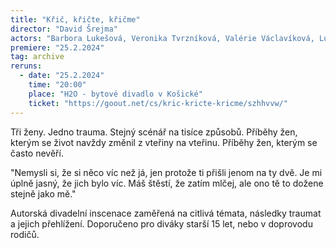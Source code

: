 ```yaml
---
title: "Křič, křičte, křičme"
director: "David Šrejma"
actors: "Barbora Lukešová, Veronika Tvrzníková, Valérie Václavíková, Lukáš Cenker, Matěj Zahajský"
premiere: "25.2.2024"
tag: archive
reruns:
  - date: "25.2.2024"
    time: "20:00"
    place: "H2O - bytové divadlo v Košické"
    ticket: "https://goout.net/cs/kric-kricte-kricme/szhhvvw/"
---
```


Tři ženy. Jedno trauma. Stejný scénář na tisíce způsobů. Příběhy žen, kterým se život navždy změnil z vteřiny na vteřinu. Příběhy žen, kterým se často nevěří.

"Nemysli si, že si něco víc než já, jen protože ti přišli jenom na ty dvě. Je mi úplně jasný, že jich bylo víc. Máš štěstí, že zatím mlčej, ale ono tě to dožene stejně jako mě."

Autorská divadelní inscenace zaměřená na citlivá témata, následky traumat a jejich přehlížení.
Doporučeno pro diváky starší 15 let, nebo v doprovodu rodičů.
